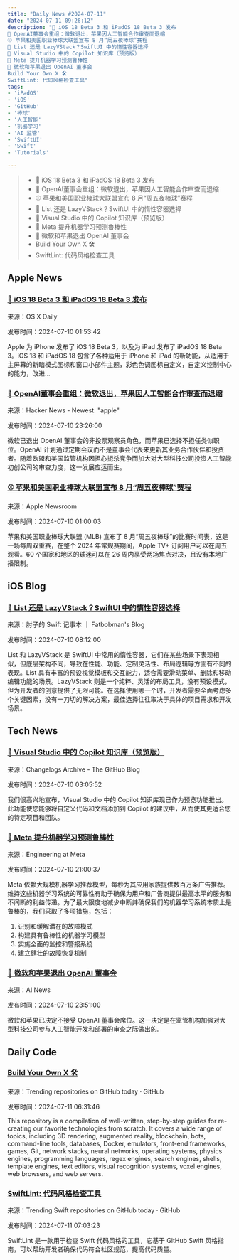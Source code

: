 ```yaml
---
title: "Daily News #2024-07-11"
date: "2024-07-11 09:26:12"
description: "📱 iOS 18 Beta 3 和 iPadOS 18 Beta 3 发布
🌟 OpenAI董事会重组：微软退出，苹果因人工智能合作审查而退缩
⚾️ 苹果和美国职业棒球大联盟宣布 8 月“周五夜棒球”赛程
🌟 List 还是 LazyVStack？SwiftUI 中的惰性容器选择
🎉 Visual Studio 中的 Copilot 知识库（预览版）
💪 Meta 提升机器学习预测鲁棒性
🤔 微软和苹果退出 OpenAI 董事会
Build Your Own X 🛠️
SwiftLint: 代码风格检查工具"
tags: 
- 'iPadOS'
- 'iOS'
- 'GitHub'
- '棒球'
- '人工智能'
- '机器学习'
- 'AI 监管'
- 'SwiftUI'
- 'Swift'
- 'Tutorials'

---
```


> - 📱 iOS 18 Beta 3 和 iPadOS 18 Beta 3 发布
> - 🌟 OpenAI董事会重组：微软退出，苹果因人工智能合作审查而退缩
> - ⚾️ 苹果和美国职业棒球大联盟宣布 8 月“周五夜棒球”赛程
> - 🌟 List 还是 LazyVStack？SwiftUI 中的惰性容器选择
> - 🎉 Visual Studio 中的 Copilot 知识库（预览版）
> - 💪 Meta 提升机器学习预测鲁棒性
> - 🤔 微软和苹果退出 OpenAI 董事会
> - Build Your Own X 🛠️
> - SwiftLint: 代码风格检查工具

## Apple News

### [📱 iOS 18 Beta 3 和 iPadOS 18 Beta 3 发布](https://osxdaily.com/2024/07/09/ios-18-beta-3-available-to-download-now-for-iphone-ipad/)

来源：OS X Daily

发布时间：2024-07-10 01:53:42

Apple 为 iPhone 发布了 iOS 18 Beta 3，以及为 iPad 发布了 iPadOS 18 Beta 3。iOS 18 和 iPadOS 18 包含了各种适用于 iPhone 和 iPad 的新功能，从适用于主屏幕的新暗模式图标和窗口小部件主题，彩色色调图标自定义，自定义控制中心的能力，改进...

### [🌟 OpenAI董事会重组：微软退出，苹果因人工智能合作审查而退缩](https://arstechnica.com/information-technology/2024/07/openai-board-shakeup-microsoft-out-apple-backs-away-amid-ai-partnership-scrutiny/)

来源：Hacker News - Newest: "apple"

发布时间：2024-07-10 23:26:00

微软已退出 OpenAI 董事会的非投票观察员角色，而苹果已选择不担任类似职位。OpenAI 计划通过定期会议而不是董事会代表来更新其业务合作伙伴和投资者。随着欧盟和美国监管机构因担心扼杀竞争而加大对大型科技公司投资人工智能初创公司的审查力度，这一发展应运而生。

### [⚾️ 苹果和美国职业棒球大联盟宣布 8 月“周五夜棒球”赛程](https://www.apple.com/newsroom/2024/07/apple-and-major-league-baseball-announce-august-friday-night-baseball-schedule/)

来源：Apple Newsroom

发布时间：2024-07-10 01:00:03

苹果和美国职业棒球大联盟 (MLB) 宣布了 8 月“周五夜棒球”的比赛时间表，这是一场每周双重赛，在整个 2024 年常规赛期间，Apple TV+ 订阅用户可以在周五观看。60 个国家和地区的球迷可以在 26 周内享受两场焦点对决，且没有本地广播限制。

## iOS Blog

### [🌟 List 还是 LazyVStack？SwiftUI 中的惰性容器选择](https://fatbobman.com/zh/posts/list-or-lazyvstack/)

来源：肘子的 Swift 记事本 ｜ Fatbobman's Blog

发布时间：2024-07-10 08:12:00

List 和 LazyVStack 是 SwiftUI 中常用的惰性容器，它们在某些场景下表现相似，但底层架构不同，导致在性能、功能、定制灵活性、布局逻辑等方面有不同的表现。List 具有丰富的预设视觉模板和交互能力，适合需要滑动菜单、删除和移动编辑功能的场景。LazyVStack 则是一个纯粹、灵活的布局工具，没有预设模式，但为开发者的创意提供了无限可能。在选择使用哪一个时，开发者需要全面考虑多个关键因素，没有一刀切的解决方案，最佳选择往往取决于具体的项目需求和开发场景。

## Tech News

### [🎉 Visual Studio 中的 Copilot 知识库（预览版）](https://github.blog/changelog/2024-07-09-copilot-knowledge-bases-in-visual-studio-preview)

来源：Changelogs Archive - The GitHub Blog

发布时间：2024-07-10 03:05:52

我们很高兴地宣布，Visual Studio 中的 Copilot 知识库现已作为预览功能推出。此功能使您能够将自定义代码和文档添加到 Copilot 的建议中，从而使其更适合您的特定项目和团队。

### [💪 Meta 提升机器学习预测鲁棒性](https://engineering.fb.com/2024/07/10/data-infrastructure/machine-learning-ml-prediction-robustness-meta/)

来源：Engineering at Meta

发布时间：2024-07-10 21:00:37

Meta 依赖大规模机器学习推荐模型，每秒为其应用家族提供数百万条广告推荐。维持这些机器学习系统的可靠性有助于确保为用户和广告商提供最高水平的服务和不间断的利益传递。为了最大限度地减少中断并确保我们的机器学习系统本质上是鲁棒的，我们采取了多项措施，包括：

1. 识别和缓解潜在的故障模式
2. 构建具有鲁棒性的机器学习模型
3. 实施全面的监控和警报系统
4. 建立健壮的故障恢复机制

### [🤔 微软和苹果退出 OpenAI 董事会](https://www.artificialintelligence-news.com/2024/07/10/microsoft-apple-back-away-openai-board/)

来源：AI News

发布时间：2024-07-10 23:51:00

微软和苹果已决定不接受 OpenAI 董事会席位。这一决定是在监管机构加强对大型科技公司参与人工智能开发和部署的审查之际做出的。

## Daily Code

### [Build Your Own X 🛠️](https://github.com/codecrafters-io/build-your-own-x)

来源：Trending repositories on GitHub today · GitHub

发布时间：2024-07-11 06:31:46

This repository is a compilation of well-written, step-by-step guides for re-creating our favorite technologies from scratch. It covers a wide range of topics, including 3D rendering, augmented reality, blockchain, bots, command-line tools, databases, Docker, emulators, front-end frameworks, games, Git, network stacks, neural networks, operating systems, physics engines, programming languages, regex engines, search engines, shells, template engines, text editors, visual recognition systems, voxel engines, web browsers, and web servers.

### [SwiftLint: 代码风格检查工具](https://github.com/realm/SwiftLint)

来源：Trending Swift repositories on GitHub today · GitHub

发布时间：2024-07-11 07:03:23

SwiftLint 是一款用于检查 Swift 代码风格的工具，它基于 GitHub Swift 风格指南，可以帮助开发者确保代码符合社区规范，提高代码质量。
